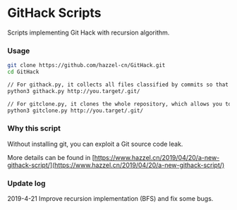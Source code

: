 # GitHack Scripts

Scripts implementing Git Hack with recursion algorithm.

### Usage

```bash
git clone https://github.com/hazzel-cn/GitHack.git
cd GitHack

// For githack.py, it collects all files classified by commits so that you can go through all files.
python3 githack.py http://you.target/.git/

// For gitclone.py, it clones the whole repository, which allows you to execute git commands.
python3 gitclone.py http://you.target/.git/
```

### Why this script

Without installing git, you can exploit a Git source code leak.

More details can be found in [https://www.hazzel.cn/2019/04/20/a-new-githack-script/](https://www.hazzel.cn/2019/04/20/a-new-githack-script/)


### Update log

2019-4-21 Improve recursion implementation (BFS) and fix some bugs.